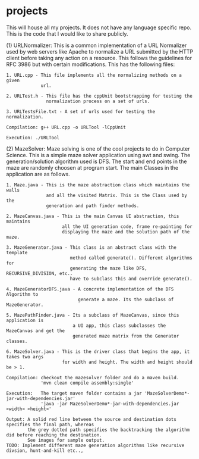 projects
========

This will house all my projects. It does not have any language specific repo.
This is the code that I would like to share publicly.

(1) URLNormalizer: This is a common implementation of a URL Normalizer used by
                   web servers like Apache to normalize a URL submitted by the 
                   HTTP client before taking any action on a resource.
                   This follows the guidelines for RFC 3986 but with certain 
                   modifications. This has the following files:

    1. URL.cpp - This file implements all the normalizing methods on a given
                 url.

    2. URLTest.h - This file has the cppUnit bootstrapping for testing the 
                   normalization process on a set of urls.
   
    3. URLTestsFile.txt - A set of urls used for testing the normalization.
    
    Compilation: g++ URL.cpp -o URLTool -lCppUnit

    Execution: ./URLTool
                   


(2) MazeSolver: Maze solving is one of the cool projects to do in Computer Science.
                This is a simple maze solver application using awt and swing.
                The generation/solution algorithm used is DFS. The start and 
                end points in the maze are randomly choosen at program start.
                The main Classes in the application are as follows.
    
    1. Maze.java - This is the maze abstraction class which maintains the walls 
                   and all the visited Matrix. This is the Class used by the 
                   generation and path finder methods.

    2. MazeCanvas.java - This is the main Canvas UI abstraction, this maintains
                         all the UI generation code, frame re-painting for 
                         displaying the maze and the solution path of the maze.

    3. MazeGenerator.java - This class is an abstract class with the template
                            method called generate(). Different algorithms for 
                            generating the maze like DFS, RECURSIVE_DIVISION, etc..
                            have to subclass this and override generate().

    4. MazeGeneratorDFS.java - A concrete implementation of the DFS Algorithm to
                               generate a maze. Its the subclass of MazeGenerator.

    5. MazePathFinder.java - Its a subclass of MazeCanvas, since this application is 
                             a UI app, this class subclasses the MazeCanvas and get the
                             generated maze matrix from the Generator classes.
    
    6. MazeSolver.java - This is the driver class that begins the app, it takes two args
                         for width and height. The width and height should be > 1.
  
    Compilation: checkout the mazesolver folder and do a maven build.
                 'mvn clean compile assembly:single'

    Execution:   The target maven folder contains a jar 'MazeSolverDemo*-jar-with-dependencies.jar'
                 'java -jar MazeSolverDemo*-jar-with-dependencies.jar <width> <height>'
    
    Output: A solid red line between the source and destination dots specifies the final path, whereas
            the grey dotted path specifies the backtracking the algorithm did before reaching the destination.
            See images for sample output.
    TODO: Implement different maze generation algorithms like recursive divsion, hunt-and-kill etc..,
            
